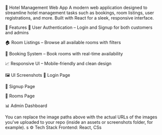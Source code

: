 🏨 Hotel Management Web App
A modern web application designed to streamline hotel management tasks such as bookings, room listings, user registrations, and more. Built with React for a sleek, responsive interface.

🚀 Features
🔐 User Authentication – Login and Signup for both customers and admins

🏠 Room Listings – Browse all available rooms with filters

📅 Booking System – Book rooms with real-time availability

📈 Responsive UI – Mobile-friendly and clean design

🖼️ UI Screenshots
🔐 Login Page

📝 Signup Page

🏨 Rooms Page

📊 Admin Dashboard

You can replace the image paths above with the actual URLs of the images you've uploaded to your repo (inside an assets or screenshots folder, for example).
s
⚙️ Tech Stack
Frontend: React, CSs
